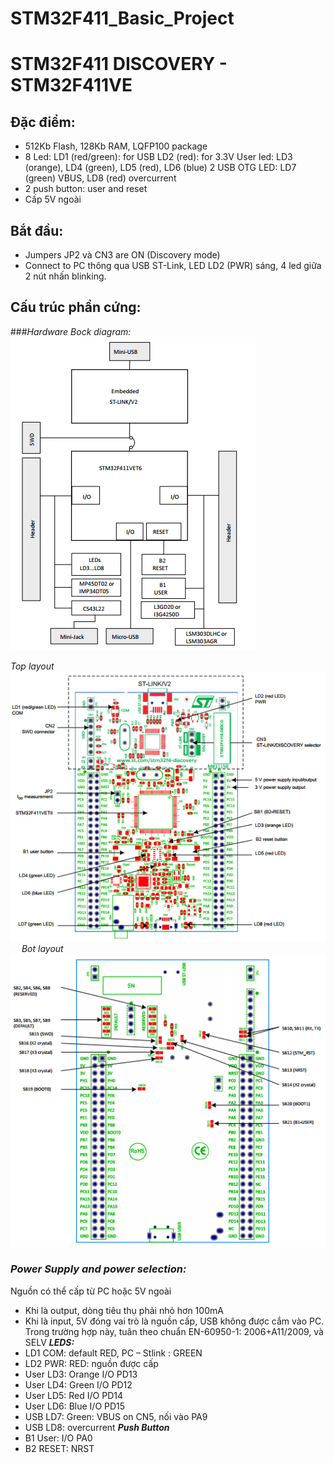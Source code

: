 # STM32F411_Basic_Project
# STM32F411 DISCOVERY - STM32F411VE

## Đặc điểm:
- 512Kb Flash, 128Kb RAM, LQFP100 package
- 8 Led:
LD1 (red/green): for USB
LD2 (red): for 3.3V
User led: LD3 (orange), LD4 (green), LD5 (red), LD6 (blue)
2 USB OTG LED: LD7 (green) VBUS, LD8 (red) overcurrent
- 2 push button: user and reset
- Cấp 5V ngoài
## Bắt đầu:
- Jumpers JP2 và CN3 are ON (Discovery mode)
- Connect to PC thông qua USB ST-Link, LED LD2 (PWR) sáng, 4 led giữa 2 nút nhấn blinking.

## Cấu trúc phần cứng:
###*Hardware Bock diagram:*
![Hardware Bock diagram](image/HardwareBlock.png) 

*Top layout*
![Top layout](image/toplayout.png)
 
*Bot layout*
![Bot layout](image/botlayout.png)
 
### *Power Supply and power selection:*
Nguồn có thể cấp từ PC hoặc 5V ngoài
- Khi là output, dòng tiêu thụ phải nhỏ hơn 100mA
- Khi là input, 5V đóng vai trò là nguồn cấp, USB không được cắm vào PC. Trong trường hợp này, tuân theo chuẩn EN-60950-1: 2006+A11/2009, và SELV
***LEDS:***
- LD1 COM: default RED, PC – Stlink : GREEN
- LD2 PWR: RED: nguồn được cấp
- User LD3: Orange I/O PD13
- User LD4: Green I/O PD12
- User LD5: Red I/O PD14
- User LD6: Blue I/O PD15
- USB LD7: Green: VBUS on CN5, nối vào PA9
- USB LD8: overcurrent
***Push Button***
- B1 User: I/O PA0
- B2 RESET: NRST

